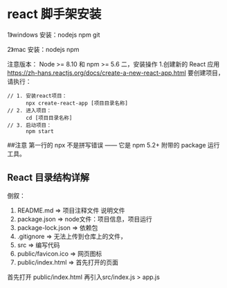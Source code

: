 # react 脚手架安装

1》windows
    安装：nodejs
          npm
          git

2》mac
    安装：nodejs
          npm

注意版本： 
Node >= 8.10 和 npm >= 5.6
二，安装操作
1.创建新的 React 应用
https://zh-hans.reactjs.org/docs/create-a-new-react-app.html
要创建项目，请执行：
```
// 1. 安装react项目：
      npx create-react-app [项目目录名称]
// 2. 进入项目：
      cd [项目目录名称]
// 3. 启动项目：
      npm start
```
##注意
第一行的 npx 不是拼写错误 —— 它是 npm 5.2+ 附带的 package 运行工具。

## React 目录结构详解

倒叙：
1. README.md => 项目注释文件 说明文件
2. package.json => node文件：项目信息，项目运行
3. package-lock.json => 依赖包
4. .gitignore => 无法上传到仓库上的文件，
5. src => 编写代码
6. public/favicon.ico => 网页图标
7. public/index.html => 首先打开的页面

首先打开 public/index.html 再引入src/index.js > app.js